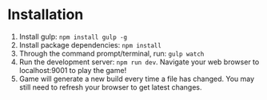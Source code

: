 # Installation
1. Install gulp: `npm install gulp -g`
2. Install package dependencies: `npm install`
3. Through the command prompt/terminal, run: `gulp watch`
4. Run the development server: `npm run dev`. Navigate your web browser to localhost:9001 to play the game!
5. Game will generate a new build every time a file has changed. You may still need to refresh your browser to get latest changes.